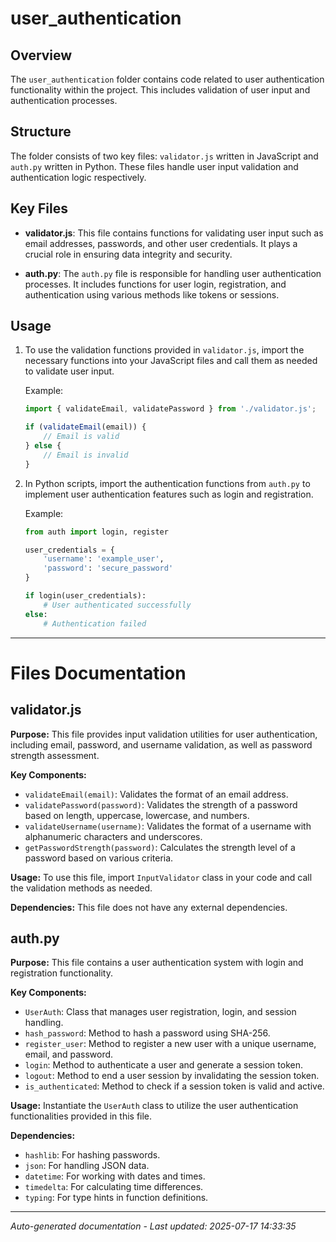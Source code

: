 # user_authentication

## Overview
The `user_authentication` folder contains code related to user authentication functionality within the project. This includes validation of user input and authentication processes.

## Structure
The folder consists of two key files: `validator.js` written in JavaScript and `auth.py` written in Python. These files handle user input validation and authentication logic respectively.

## Key Files
- **validator.js**: This file contains functions for validating user input such as email addresses, passwords, and other user credentials. It plays a crucial role in ensuring data integrity and security.
  
- **auth.py**: The `auth.py` file is responsible for handling user authentication processes. It includes functions for user login, registration, and authentication using various methods like tokens or sessions.

## Usage
1. To use the validation functions provided in `validator.js`, import the necessary functions into your JavaScript files and call them as needed to validate user input.
   
   Example:
   ```javascript
   import { validateEmail, validatePassword } from './validator.js';

   if (validateEmail(email)) {
       // Email is valid
   } else {
       // Email is invalid
   }
   ```

2. In Python scripts, import the authentication functions from `auth.py` to implement user authentication features such as login and registration.
   
   Example:
   ```python
   from auth import login, register

   user_credentials = {
       'username': 'example_user',
       'password': 'secure_password'
   }

   if login(user_credentials):
       # User authenticated successfully
   else:
       # Authentication failed
   ```

---

# Files Documentation

## validator.js

**Purpose:** This file provides input validation utilities for user authentication, including email, password, and username validation, as well as password strength assessment.

**Key Components:**
- `validateEmail(email)`: Validates the format of an email address.
- `validatePassword(password)`: Validates the strength of a password based on length, uppercase, lowercase, and numbers.
- `validateUsername(username)`: Validates the format of a username with alphanumeric characters and underscores.
- `getPasswordStrength(password)`: Calculates the strength level of a password based on various criteria.

**Usage:** To use this file, import `InputValidator` class in your code and call the validation methods as needed.

**Dependencies:** This file does not have any external dependencies.

## auth.py

**Purpose:** This file contains a user authentication system with login and registration functionality.

**Key Components:**
- `UserAuth`: Class that manages user registration, login, and session handling.
- `hash_password`: Method to hash a password using SHA-256.
- `register_user`: Method to register a new user with a unique username, email, and password.
- `login`: Method to authenticate a user and generate a session token.
- `logout`: Method to end a user session by invalidating the session token.
- `is_authenticated`: Method to check if a session token is valid and active.

**Usage:** Instantiate the `UserAuth` class to utilize the user authentication functionalities provided in this file.

**Dependencies:** 
- `hashlib`: For hashing passwords.
- `json`: For handling JSON data.
- `datetime`: For working with dates and times.
- `timedelta`: For calculating time differences.
- `typing`: For type hints in function definitions.

---
*Auto-generated documentation - Last updated: 2025-07-17 14:33:35*
